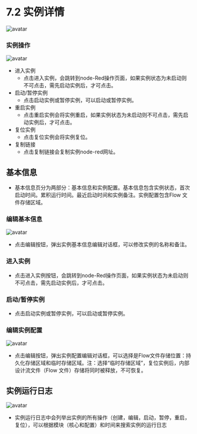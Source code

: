 # 7.2 实例详情
![avatar](./images/instanceDetail.jpg)
### 实例操作
![avatar](./images/instanceControl.jpg)
* 进入实例
  * 点击进入实例，会跳转到node-Red操作页面，如果实例状态为未启动则不可点击，需先启动实例后，才可点击。
* 启动/暂停实例
  * 点击启动实例或暂停实例，可以启动或暂停实例。
* 重启实例
  * 点击重启实例会将实例重启，如果实例状态为未启动则不可点击，需先启动实例后，才可点击。
* 复位实例
  * 点击复位实例会将实例复位。
* 复制链接
  * 点击复制链接会复制实例node-red网址。

## 基本信息
* 基本信息页分为两部分：基本信息和实例配置。基本信息包含实例状态，首次启动时间。累积运行时间。最近启动时间和实例备注。实例配置包含Flow 文件存储区域。

### 编辑基本信息
![avatar](./images/instanceEdit.jpg)
* 点击编辑按钮，弹出实例基本信息编辑对话框，可以修改实例的名称和备注。

### 进入实例
* 点击进入实例按钮，会跳转到node-Red操作页面，如果实例状态为未启动则不可点击，需先启动实例后，才可点击。

###  启动/暂停实例
* 点击启动实例或暂停实例，可以启动或暂停实例。

### 编辑实例配置
![avatar](./images/instanceEdit2.jpg)
* 点击编辑按钮，弹出实例配置编辑对话框，可以选择是Flow文件存储位置：持久化存储区域和临时存储区域。注：选择“临时存储区域”，复位实例后，内部设计流文件（Flow 文件）存储将同时被释放，不可恢复。

## 实例运行日志
![avatar](./images/instanceRun.jpg)
* 实例运行日志中会列举出实例的所有操作（创建，编辑，启动，暂停，重启，复位），可以根据模块（核心和配置）和时间来搜索实例的运行日志